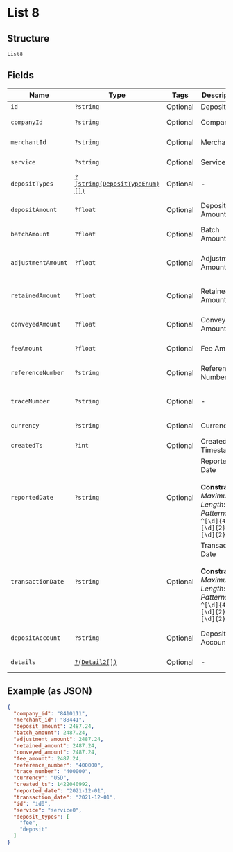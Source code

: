 
# List 8

## Structure

`List8`

## Fields

| Name | Type | Tags | Description | Getter | Setter |
|  --- | --- | --- | --- | --- | --- |
| `id` | `?string` | Optional | Deposit Id | getId(): ?string | setId(?string id): void |
| `companyId` | `?string` | Optional | Company Id | getCompanyId(): ?string | setCompanyId(?string companyId): void |
| `merchantId` | `?string` | Optional | Merchant Id | getMerchantId(): ?string | setMerchantId(?string merchantId): void |
| `service` | `?string` | Optional | Service | getService(): ?string | setService(?string service): void |
| `depositTypes` | [`?(string(DepositTypeEnum)[])`](../../doc/models/deposit-type-enum.md) | Optional | - | getDepositTypes(): ?array | setDepositTypes(?array depositTypes): void |
| `depositAmount` | `?float` | Optional | Deposit Amount | getDepositAmount(): ?float | setDepositAmount(?float depositAmount): void |
| `batchAmount` | `?float` | Optional | Batch Amount | getBatchAmount(): ?float | setBatchAmount(?float batchAmount): void |
| `adjustmentAmount` | `?float` | Optional | Adjustment Amount | getAdjustmentAmount(): ?float | setAdjustmentAmount(?float adjustmentAmount): void |
| `retainedAmount` | `?float` | Optional | Retained Amount | getRetainedAmount(): ?float | setRetainedAmount(?float retainedAmount): void |
| `conveyedAmount` | `?float` | Optional | Conveyed Amount | getConveyedAmount(): ?float | setConveyedAmount(?float conveyedAmount): void |
| `feeAmount` | `?float` | Optional | Fee Amount | getFeeAmount(): ?float | setFeeAmount(?float feeAmount): void |
| `referenceNumber` | `?string` | Optional | Reference Number | getReferenceNumber(): ?string | setReferenceNumber(?string referenceNumber): void |
| `traceNumber` | `?string` | Optional | - | getTraceNumber(): ?string | setTraceNumber(?string traceNumber): void |
| `currency` | `?string` | Optional | Currency | getCurrency(): ?string | setCurrency(?string currency): void |
| `createdTs` | `?int` | Optional | Created Timestamp | getCreatedTs(): ?int | setCreatedTs(?int createdTs): void |
| `reportedDate` | `?string` | Optional | Reported Date<br><br>**Constraints**: *Maximum Length*: `10`, *Pattern*: `^[\d]{4}-[\d]{2}-[\d]{2}$` | getReportedDate(): ?string | setReportedDate(?string reportedDate): void |
| `transactionDate` | `?string` | Optional | Transaction Date<br><br>**Constraints**: *Maximum Length*: `10`, *Pattern*: `^[\d]{4}-[\d]{2}-[\d]{2}$` | getTransactionDate(): ?string | setTransactionDate(?string transactionDate): void |
| `depositAccount` | `?string` | Optional | Deposit Account | getDepositAccount(): ?string | setDepositAccount(?string depositAccount): void |
| `details` | [`?(Detail2[])`](../../doc/models/detail-2.md) | Optional | - | getDetails(): ?array | setDetails(?array details): void |

## Example (as JSON)

```json
{
  "company_id": "8410111",
  "merchant_id": "88441",
  "deposit_amount": 2487.24,
  "batch_amount": 2487.24,
  "adjustment_amount": 2487.24,
  "retained_amount": 2487.24,
  "conveyed_amount": 2487.24,
  "fee_amount": 2487.24,
  "reference_number": "400000",
  "trace_number": "400000",
  "currency": "USD",
  "created_ts": 1422040992,
  "reported_date": "2021-12-01",
  "transaction_date": "2021-12-01",
  "id": "id0",
  "service": "service0",
  "deposit_types": [
    "fee",
    "deposit"
  ]
}
```

